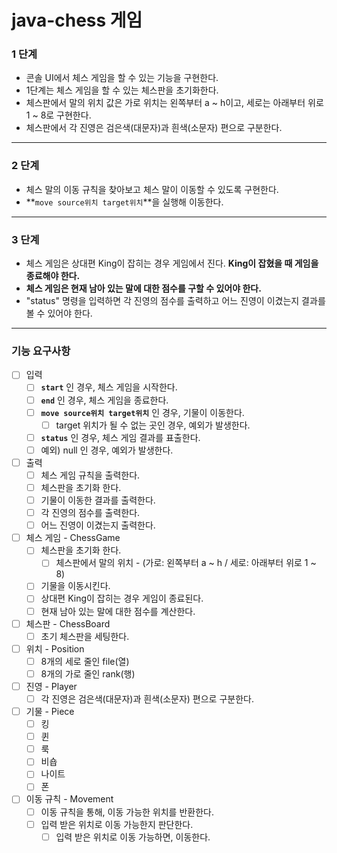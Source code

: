 # java-chess 게임

### 1 단계

- 콘솔 UI에서 체스 게임을 할 수 있는 기능을 구현한다.
- 1단계는 체스 게임을 할 수 있는 체스판을 초기화한다.
- 체스판에서 말의 위치 값은 가로 위치는 왼쪽부터 a ~ h이고, 세로는 아래부터 위로 1 ~ 8로 구현한다.
- 체스판에서 각 진영은 검은색(대문자)과 흰색(소문자) 편으로 구분한다.

***

### 2 단계

- 체스 말의 이동 규칙을 찾아보고 체스 말이 이동할 수 있도록 구현한다.
- **`move source위치 target위치`**을 실행해 이동한다.

***

### 3 단계

- 체스 게임은 상대편 King이 잡히는 경우 게임에서 진다. **King이 잡혔을 때 게임을 종료해야 한다.**
- **체스 게임은 현재 남아 있는 말에 대한 점수를 구할 수 있어야 한다.**
- "status" 명령을 입력하면 각 진영의 점수를 출력하고 어느 진영이 이겼는지 결과를 볼 수 있어야 한다.

***

### 기능 요구사항

- [ ] 입력
    - [ ] **`start`** 인 경우, 체스 게임을 시작한다.
    - [ ] **`end`** 인 경우, 체스 게임을 종료한다.
    - [ ] **`move source위치 target위치`** 인 경우, 기물이 이동한다.
        - [ ] target 위치가 될 수 없는 곳인 경우, 예외가 발생한다.
    - [ ] **`status`** 인 경우, 체스 게임 결과를 표출한다.
    - [ ] 예외) null 인 경우, 예외가 발생한다.

- [ ] 출력
    - [ ] 체스 게임 규칙을 출력한다.
    - [ ] 체스판을 초기화 한다.
    - [ ] 기물이 이동한 결과를 출력한다.
    - [ ] 각 진영의 점수를 출력한다.
    - [ ] 어느 진영이 이겼는지 출력한다.

- [ ] 체스 게임 - ChessGame
    - [ ] 체스판을 초기화 한다.
        - [ ] 체스판에서 말의 위치 - (가로: 왼쪽부터 a ~ h / 세로: 아래부터 위로 1 ~ 8)
    - [ ] 기물을 이동시킨다.
    - [ ] 상대편 King이 잡히는 경우 게임이 종료된다.
    - [ ] 현재 남아 있는 말에 대한 점수를 계산한다.

- [ ] 체스판 - ChessBoard
    - [ ] 초기 체스판을 세팅한다.

- [ ] 위치 - Position
    - [ ] 8개의 세로 줄인 file(열)
    - [ ] 8개의 가로 줄인 rank(행)

- [ ] 진영 - Player
    - [ ] 각 진영은 검은색(대문자)과 흰색(소문자) 편으로 구분한다.

- [ ] 기물 - Piece
    - [ ] 킹
    - [ ] 퀸
    - [ ] 룩
    - [ ] 비숍
    - [ ] 나이트
    - [ ] 폰

- [ ] 이동 규칙 - Movement
    - [ ] 이동 규칙을 통해, 이동 가능한 위치를 반환한다.
    - [ ] 입력 받은 위치로 이동 가능한지 판단한다.
        - [ ] 입력 받은 위치로 이동 가능하면, 이동한다.